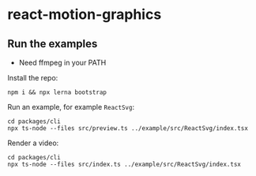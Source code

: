 # react-motion-graphics

## Run the examples

- Need ffmpeg in your PATH

Install the repo:

```
npm i && npx lerna bootstrap
```

Run an example, for example `ReactSvg`:

```
cd packages/cli
npx ts-node --files src/preview.ts ../example/src/ReactSvg/index.tsx
```

Render a video:

```
cd packages/cli
npx ts-node --files src/index.ts ../example/src/ReactSvg/index.tsx 
```
